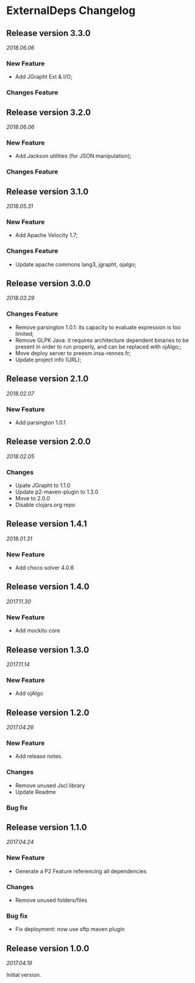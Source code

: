 ExternalDeps Changelog
======================

## Release version 3.3.0
*2018.06.06*

### New Feature
 * Add JGrapht Ext & I/O;

### Changes Feature


## Release version 3.2.0
*2018.06.06*

### New Feature
 * Add Jackson utilities (for JSON manipulation);

### Changes Feature


## Release version 3.1.0
*2018.05.31*

### New Feature
 * Add Apache Velocity 1.7;

### Changes Feature
 * Update apache commons lang3, jgrapht, ojalgo;

## Release version 3.0.0
*2018.03.29*

### Changes Feature
* Remove parsington 1.0.1: its capacity to evaluate expression is too limited;
* Remove GLPK Java: it requires architecture dependent binaries to be present in order to run properly, and can be replaced with ojAlgo;;
* Move deploy server to preesm.insa-rennes.fr;
* Update project info (URL);

## Release version 2.1.0
*2018.02.07*

### New Feature
 * Add parsington 1.0.1

## Release version 2.0.0
*2018.02.05*

### Changes
 * Upate JGrapht to 1.1.0
 * Update p2-maven-plugin to 1.3.0
 * Move to 2.0.0
 * Disable clojars.org repo

## Release version 1.4.1
*2018.01.31*

### New Feature
 * Add choco solver 4.0.6

## Release version 1.4.0
*2017.11.30*

### New Feature
 * Add mockito core

## Release version 1.3.0
*2017.11.14*

### New Feature
 * Add ojAlgo

## Release version 1.2.0
*2017.04.26*

### New Feature
 * Add release notes.

### Changes
 * Remove unused Jscl library
 * Update Readme

### Bug fix

## Release version 1.1.0
*2017.04.24*

### New Feature
 * Generate a P2 Feature referencing all dependencies

### Changes
 * Remove unused folders/files

### Bug fix
 * Fix deployment: now use sftp maven plugin

## Release version 1.0.0
*2017.04.19*

Initial version.
